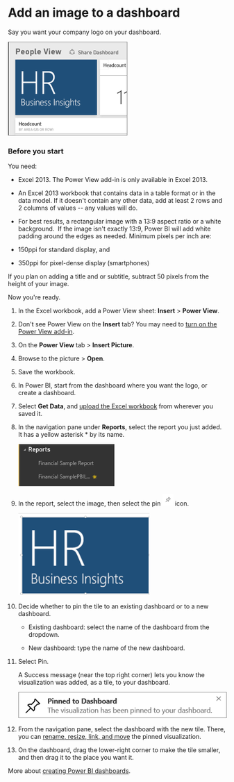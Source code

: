 ﻿<properties 
   pageTitle="Add an image to a dashboard"
   description="Add an image to a dashboard"
   services="powerbi" 
   documentationCenter="" 
   authors="v-aljenk" 
   manager="mblythe" 
   editor=""
   tags=""/>
 
<tags
   ms.service="powerbi"
   ms.devlang="NA"
   ms.topic="article"
   ms.tgt_pltfrm="NA"
   ms.workload="powerbi"
   ms.date="10/14/2015"
   ms.author="v-aljenk"/>

# Add an image to a dashboard

Say you want your company logo on your dashboard. 

![](media/powerbi-service-add-an-image-to-a-dashboard/imageTile13x9.png)

### Before you start

You need:

- Excel 2013. The Power View add-in is only available in Excel 2013.

- An Excel 2013 workbook that contains data in a table format or in the data model. If it doesn't contain any other data, add at least 2 rows and 2 columns of values -- any values will do. 

- For best results, a rectangular image with a 13:9 aspect ratio or a white background.  If the image isn't exactly 13:9, Power BI will add white padding around the edges as needed. Minimum pixels per inch are:

 - 150ppi for standard display, and

 - 350ppi for pixel-dense display (smartphones)

If you plan on adding a title and or subtitle, subtract 50 pixels from the height of your image.

Now you're ready.

1.  In the Excel workbook, add a Power View sheet: **Insert** \> **Power View**.

2.  Don't see Power View on the **Insert** tab? You may need to [turn on the Power View add-in](https://support.office.com/en-us/article/Create-a-Power-View-sheet-in-Excel-2013-b23d768d-7586-47fe-97bd-89b80967a405?ui=en-US&rs=en-US&ad=US).

3.  On the **Power View** tab \> **Insert Picture**.

4.  Browse to the picture \> **Open**.

5.  Save the workbook.

6.  In Power BI, start from the dashboard where you want the logo, or create a dashboard.

7.  Select **Get Data**, and [upload the Excel workbook](powerbi-service-excel-data.md-excel-data-in-power-bi) from wherever you saved it.

8.  In the navigation pane under **Reports**, select the report you just added. It has a yellow asterisk \* by its name. 

    ![](media/powerbi-service-add-an-image-to-a-dashboard/PBI_NewRptYellowAsterisk.png)

9.  In the report, select the image, then select the pin ![](media/powerbi-service-add-an-image-to-a-dashboard/PBI_PinTile.png) icon.

    ![](media/powerbi-service-add-an-image-to-a-dashboard/pinImageTile.png)

10. Decide whether to pin the tile to an existing dashboard or to a new dashboard. 

     -   Existing dashboard: select the name of the dashboard from the dropdown.

     -   New dashboard: type the name of the new dashboard.

11. Select Pin.

    A Success message (near the top right corner) lets you know the visualization was added, as a tile, to your dashboard.

    ![](media/powerbi-service-add-an-image-to-a-dashboard/pinSuccess.png)

12. From the navigation pane, select the dashboard with the new tile. There, you can [rename, resize, link, and move](powerbi-service-edit-a-tile-in-a-dashboard.md) the pinned visualization.

13. On the dashboard, drag the lower-right corner to make the tile smaller, and then drag it to the place you want it.

More about [creating Power BI dashboards](powerbi-service-create-a-dashboard.md-create-a-power-bi-dashboard).

